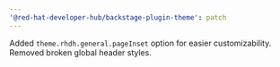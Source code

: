 ```yaml
---
'@red-hat-developer-hub/backstage-plugin-theme': patch
---
```


Added `theme.rhdh.general.pageInset` option for easier customizability. Removed broken global header styles.
